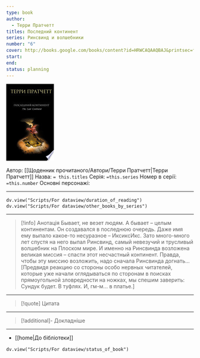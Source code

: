 ```yaml
---
type: book
author:
  - Терри Пратчетт
titles: Последний континент
series: Ринсвинд и волшебники
number: "6"
cover: http://books.google.com/books/content?id=HRWCAQAAQBAJ&printsec=frontcover&img=1&zoom=1&edge=curl&source=gbs_api
start:
end:
status: planning
---
```

![cover|150](media/cover!150-473.jpg)

Автор: [[Щоденник прочитаного/Автори/Терри Пратчетт|Терри Пратчетт]]
Назва: `= this.titles`
Серія:  `=this.series`
Номер в серії: `=this.number`
Основні персонажі:

---
```dataviewjs
dv.view("Scripts/For dataview/duration_of_reading")
dv.view("Scripts/For dataview/other_books_by_series")
```

---
>[!info] Анотація
>Бывает, не везет людям. А бывает – целым континентам. Он создавался в последнюю очередь. Даже имя ему выпало какое-то несуразное – ИксиксИкс. Зато много-много лет спустя на него выпал Ринсвинд, самый невезучий и трусливый волшебник на Плоском мире. И именно на Ринсвинда возложена великая миссия – спасти этот несчастный континент. Правда, чтобы эту миссию возложить, надо сначала Ринсвинда догнать...[Предвидя реакцию со стороны особо нервных читателей, которые уже начали оглядываться по сторонам в поисках прямоугольной зловредности на ножках, мы спешим заверить: Сундук будет. В туфлях. И, гм-м... в платье.]
___

>[!quote] Цитата

---
>[!additional]- Докладніше

---

- [[home|До бібліотеки]]

```dataviewjs
dv.view("Scripts/For dataview/status_of_book")
```